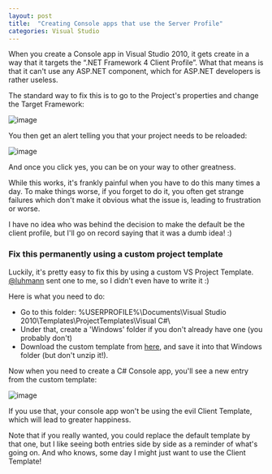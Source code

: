 ```yaml
---
layout: post
title:  "Creating Console apps that use the Server Profile"
categories: Visual Studio
---
```



When you create a Console app in Visual Studio 2010, it gets create in a way that it targets the “.NET Framework 4 Client Profile”.  What that means is that it can't use any ASP.NET component, which for ASP.NET developers is rather useless.

The standard way to fix this is to go to the Project's properties and change the Target Framework:

![image](https://lh6.googleusercontent.com/_jySMpScpTXc/TUsw2ZxV7wI/AAAAAAAAAUc/YV46vka-on4/image_thumb%5B1%5D.png?imgmax=800)

You then get an alert telling you that your project needs to be reloaded:

![image](https://lh4.googleusercontent.com/_jySMpScpTXc/TUsw3Mj4lbI/AAAAAAAAAUk/B0m39qb-4sk/image_thumb%5B3%5D.png?imgmax=800)

And once you click yes, you can be on your way to other greatness.

While this works, it's frankly painful when you have to do this many times a day.  To make things worse, if you forget to do it, you often get strange failures which don't make it obvious what the issue is, leading to frustration or worse.

I have no idea who was behind the decision to make the default be the client profile, but I'll go on record saying that it was a dumb idea! :)

### Fix this permanently using a custom project template

Luckily, it's pretty easy to fix this by using a custom VS Project Template.  [@luhmann](http://twitter.com/#!/Luhmann) sent one to me, so I didn't even have to write it :)

Here is what you need to do:
- Go to this folder: %USERPROFILE%\Documents\Visual Studio 2010\Templates\ProjectTemplates\Visual C#\
- Under that, create a 'Windows' folder if you don't already have one (you probably don't)
- Download the custom template from [here](https://docs.google.com/uc?id=0B9LFjrvVZR24MmZmMzNlZTUtNTU0Zi00M2FiLTk1ODUtMTY0ODk2MjdiMDA4&amp;export=download&amp;hl=en), and save it into that Windows folder (but don't unzip it!).

Now when you need to create a C# Console app, you'll see a new entry from the custom template:

![image](http://lh6.ggpht.com/_jySMpScpTXc/TUsw36kDU2I/AAAAAAAAAUs/9MT-W2blWkk/image_thumb%5B9%5D.png?imgmax=800)

If you use that, your console app won't be using the evil Client Template, which will lead to greater happiness.

Note that if you really wanted, you could replace the default template by that one, but I like seeing both entries side by side as a reminder of what's going on.  And who knows, some day I might just want to use the Client Template!

